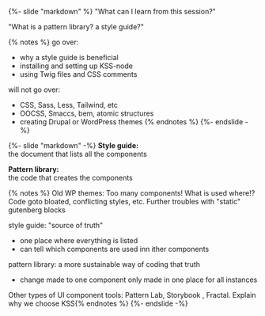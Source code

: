 {%- slide "markdown" %}
"What can I learn from this session?" <!-- .element: class="r-fit-text" -->

"What is a pattern library? a style guide?" <!-- .element: class="r-fit-text" -->

{% notes %}
go over:
- why a style guide is beneficial
- installing and setting up KSS-node
- using Twig files and CSS comments

will not go over:
- CSS, Sass, Less, Tailwind, etc
- OOCSS, Smaccs, bem, atomic structures
- creating Drupal or WordPress themes
{% endnotes %}
{%- endslide -%}



{%- slide "markdown" -%}
**Style guide:**<br>
the document that lists all the components

**Pattern library:**<br>
the code that creates the components

{% notes %}
Old WP themes: Too many components! What is used where!? Code goto bloated, conflicting styles, etc. Further troubles with "static" gutenberg blocks

style guide: "source of truth"
- one place where everything is listed
- can tell which components are used inn ither components

pattern library: a more sustainable way of coding that truth
- change made to one component only made in one place for all instances

Other types of UI component tools: Pattern Lab, Storybook
, Fractal. Explain why we choose KSS{% endnotes %}
{%- endslide -%}
